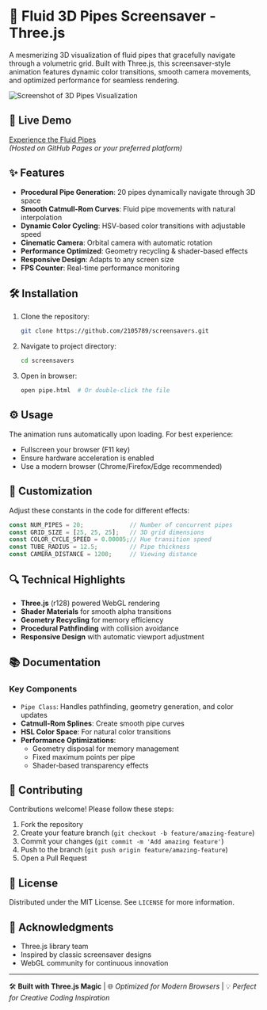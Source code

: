 # 🌌 Fluid 3D Pipes Screensaver - Three.js

A mesmerizing 3D visualization of fluid pipes that gracefully navigate through a volumetric grid. Built with Three.js, this screensaver-style animation features dynamic color transitions, smooth camera movements, and optimized performance for seamless rendering.

![Screenshot of 3D Pipes Visualization](https://media.licdn.com/dms/image/v2/D4D05AQGcu7OGYC3lyw/feedshare-thumbnail_720_1280/B4DZTqYw0dG8A8-/0/1739099148870?e=1743494400&v=beta&t=Wb3yFcXJK-U0sqAd9f9rl8o_KgiMzoAEjyZ3AQwU8jw)

## 🚀 Live Demo
[Experience the Fluid Pipes](https://2105789.github.io/screensavers/pipe.html)  
*(Hosted on GitHub Pages or your preferred platform)*

## ✨ Features
- **Procedural Pipe Generation**: 20 pipes dynamically navigate through 3D space
- **Smooth Catmull-Rom Curves**: Fluid pipe movements with natural interpolation
- **Dynamic Color Cycling**: HSV-based color transitions with adjustable speed
- **Cinematic Camera**: Orbital camera with automatic rotation
- **Performance Optimized**: Geometry recycling & shader-based effects
- **Responsive Design**: Adapts to any screen size
- **FPS Counter**: Real-time performance monitoring

## 🛠️ Installation
1. Clone the repository:
   ```bash
   git clone https://github.com/2105789/screensavers.git
   ```
2. Navigate to project directory:
   ```bash
   cd screensavers
   ```
3. Open in browser:
   ```bash
   open pipe.html  # Or double-click the file
   ```

## ⚙️ Usage
The animation runs automatically upon loading. For best experience:
- Fullscreen your browser (F11 key)
- Ensure hardware acceleration is enabled
- Use a modern browser (Chrome/Firefox/Edge recommended)

## 🎨 Customization
Adjust these constants in the code for different effects:
```javascript
const NUM_PIPES = 20;             // Number of concurrent pipes
const GRID_SIZE = [25, 25, 25];   // 3D grid dimensions
const COLOR_CYCLE_SPEED = 0.00005;// Hue transition speed
const TUBE_RADIUS = 12.5;         // Pipe thickness
const CAMERA_DISTANCE = 1200;     // Viewing distance
```

## 🔍 Technical Highlights
- **Three.js** (r128) powered WebGL rendering
- **Shader Materials** for smooth alpha transitions
- **Geometry Recycling** for memory efficiency
- **Procedural Pathfinding** with collision avoidance
- **Responsive Design** with automatic viewport adjustment

## 📚 Documentation
### Key Components
- `Pipe Class`: Handles pathfinding, geometry generation, and color updates
- **Catmull-Rom Splines**: Create smooth pipe curves
- **HSL Color Space**: For natural color transitions
- **Performance Optimizations**:
  - Geometry disposal for memory management
  - Fixed maximum points per pipe
  - Shader-based transparency effects

## 🌟 Contributing
Contributions welcome! Please follow these steps:
1. Fork the repository
2. Create your feature branch (`git checkout -b feature/amazing-feature`)
3. Commit your changes (`git commit -m 'Add amazing feature'`)
4. Push to the branch (`git push origin feature/amazing-feature`)
5. Open a Pull Request

## 📄 License
Distributed under the MIT License. See `LICENSE` for more information.

## 🙏 Acknowledgments
- Three.js library team
- Inspired by classic screensaver designs
- WebGL community for continuous innovation

---

🛠 **Built with Three.js Magic** | 🌐 *Optimized for Modern Browsers* | 💡 *Perfect for Creative Coding Inspiration*
